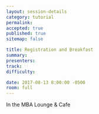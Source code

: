 ```yaml
---
layout: session-details
category: tutorial
permalink:
accepted: true
published: true
sitemap: false

title: Registration and Breakfast
summary:
presenters:
track:
difficulty:

date: 2017-08-13 8:00:00 -0500
room: full
---
```

In the MBA Lounge & Cafe
